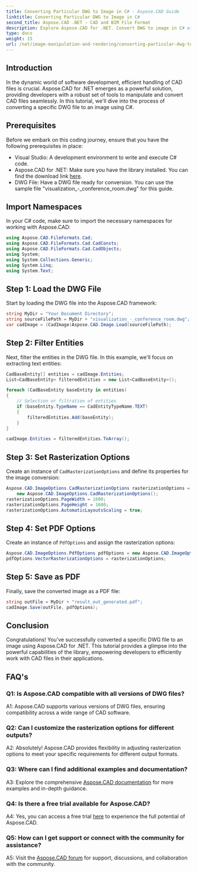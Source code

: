 ```yaml
---
title: Converting Particular DWG to Image in C# - Aspose.CAD Guide
linktitle: Converting Particular DWG to Image in C#
second_title: Aspose.CAD .NET - CAD and BIM File Format
description: Explore Aspose.CAD for .NET. Convert DWG to image in C# effortlessly. Comprehensive guide with code examples.
type: docs
weight: 15
url: /net/image-manipulation-and-rendering/converting-particular-dwg-to-image/
---
```

## Introduction

In the dynamic world of software development, efficient handling of CAD files is crucial. Aspose.CAD for .NET emerges as a powerful solution, providing developers with a robust set of tools to manipulate and convert CAD files seamlessly. In this tutorial, we'll dive into the process of converting a specific DWG file to an image using C#.

## Prerequisites

Before we embark on this coding journey, ensure that you have the following prerequisites in place:

- Visual Studio: A development environment to write and execute C# code.
- Aspose.CAD for .NET: Make sure you have the library installed. You can find the download link [here](https://releases.aspose.com/cad/net/).
- DWG File: Have a DWG file ready for conversion. You can use the sample file "visualization_-_conference_room.dwg" for this guide.

## Import Namespaces

In your C# code, make sure to import the necessary namespaces for working with Aspose.CAD:

```csharp
using Aspose.CAD.FileFormats.Cad;
using Aspose.CAD.FileFormats.Cad.CadConsts;
using Aspose.CAD.FileFormats.Cad.CadObjects;
using System;
using System.Collections.Generic;
using System.Linq;
using System.Text;
```

## Step 1: Load the DWG File

Start by loading the DWG file into the Aspose.CAD framework:

```csharp
string MyDir = "Your Document Directory";
string sourceFilePath = MyDir + "visualization_-_conference_room.dwg";
var cadImage = (CadImage)Aspose.CAD.Image.Load(sourceFilePath);
```

## Step 2: Filter Entities

Next, filter the entities in the DWG file. In this example, we'll focus on extracting text entities:

```csharp
CadBaseEntity[] entities = cadImage.Entities;
List<CadBaseEntity> filteredEntities = new List<CadBaseEntity>();

foreach (CadBaseEntity baseEntity in entities)
{
    // Selection or filtration of entities
    if (baseEntity.TypeName == CadEntityTypeName.TEXT)
    {
        filteredEntities.Add(baseEntity);
    }
}

cadImage.Entities = filteredEntities.ToArray();
```

## Step 3: Set Rasterization Options

Create an instance of `CadRasterizationOptions` and define its properties for the image conversion:

```csharp
Aspose.CAD.ImageOptions.CadRasterizationOptions rasterizationOptions =
    new Aspose.CAD.ImageOptions.CadRasterizationOptions();
rasterizationOptions.PageWidth = 1600;
rasterizationOptions.PageHeight = 1600;
rasterizationOptions.AutomaticLayoutsScaling = true;
```

## Step 4: Set PDF Options

Create an instance of `PdfOptions` and assign the rasterization options:

```csharp
Aspose.CAD.ImageOptions.PdfOptions pdfOptions = new Aspose.CAD.ImageOptions.PdfOptions();
pdfOptions.VectorRasterizationOptions = rasterizationOptions;
```

## Step 5: Save as PDF

Finally, save the converted image as a PDF file:

```csharp
string outFile = MyDir + "result_out_generated.pdf";
cadImage.Save(outFile, pdfOptions);
```

## Conclusion

Congratulations! You've successfully converted a specific DWG file to an image using Aspose.CAD for .NET. This tutorial provides a glimpse into the powerful capabilities of the library, empowering developers to efficiently work with CAD files in their applications.

## FAQ's

### Q1: Is Aspose.CAD compatible with all versions of DWG files?

A1: Aspose.CAD supports various versions of DWG files, ensuring compatibility across a wide range of CAD software.

### Q2: Can I customize the rasterization options for different outputs?

A2: Absolutely! Aspose.CAD provides flexibility in adjusting rasterization options to meet your specific requirements for different output formats.

### Q3: Where can I find additional examples and documentation?

A3: Explore the comprehensive [Aspose.CAD documentation](https://reference.aspose.com/cad/net/) for more examples and in-depth guidance.

### Q4: Is there a free trial available for Aspose.CAD?

A4: Yes, you can access a free trial [here](https://releases.aspose.com/) to experience the full potential of Aspose.CAD.

### Q5: How can I get support or connect with the community for assistance?

A5: Visit the [Aspose.CAD forum](https://forum.aspose.com/c/cad/19) for support, discussions, and collaboration with the community.
